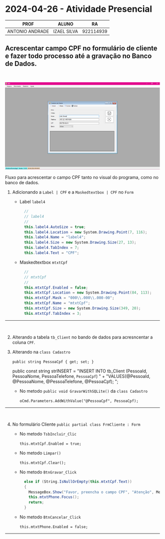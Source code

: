 # 2024-04-26 - Atividade Presencial 

| PROF | ALUNO | RA |
|----------|----------|----------|
| ANTONIO ANDRADE   | IZAEL SILVA   | 922114939   |


## Acrescentar campo CPF no formulário de cliente e fazer todo processo até a gravação no Banco de Dados.

<br>

![alt text](image.png)

Fluxo para acrescentar o campo CPF tanto no visual do programa, como no banco de dados.

1. Adicionando a `Label | CPF` e a `Maskedtextbox | CPF` no `Form`
    
    * Label `label4`

      ```C#
        // 
        // label4
        // 
        this.label4.AutoSize = true;
        this.label4.Location = new System.Drawing.Point(7, 116);
        this.label4.Name = "label4";
        this.label4.Size = new System.Drawing.Size(27, 13);
        this.label4.TabIndex = 7;
        this.label4.Text = "CPF";
      ```
    * Maskedtextbox `mtxtCpf`
    
      ```C#
        // 
        // mtxtCpf
        // 
        this.mtxtCpf.Enabled = false;
        this.mtxtCpf.Location = new System.Drawing.Point(84, 113);
        this.mtxtCpf.Mask = "000\\.000\\.000-00";
        this.mtxtCpf.Name = "mtxtCpf";
        this.mtxtCpf.Size = new System.Drawing.Size(349, 20);
        this.mtxtCpf.TabIndex = 3;
      ```

---

<br>

2. Alterando a tabela `tb_Client` no bando de dados para acresncentar a coluna `CPF`.
3. Alterando na `class Cadastro`

    `public string PessoaCpf { get; set; }`

    public const string strINSERT = "INSERT INTO tb_Client (PessoaId, PessoaNome, PessoaTelefone, `PessoaCpf`) " +
    "VALUES(@PessoaId, @PessoaNome, @PessoaTelefone, @PessoaCpf); ";

    * No metodo `public void GravarWithSQLite()` da `class Cadastro`

      `oCmd.Parameters.AddWithValue("@PessoaCpf", PessoaCpf);`

---

<br>

4. No formulário Cliente `public partial class FrmCliente : Form`

    * No metodo `TsbIncluir_Clic`

      `this.mtxtCpf.Enabled = true;`

    * No metodo `Limpar()`

      `this.mtxtCpf.Clear();`

    * No metodo `BtnGravar_Click`

      ```c#
        else if (String.IsNullOrEmpty(this.mtxtCpf.Text))
        {
          MessageBox.Show("Favor, preencha o campo CPF", "Atenção", MessageBoxButtons.OK, MessageBoxIcon.Warning);
          this.mtxtPhone.Focus();
          return;
        }
      ```
    * No metodo `BtnCancelar_Click`

      `this.mtxtPhone.Enabled = false;`

---